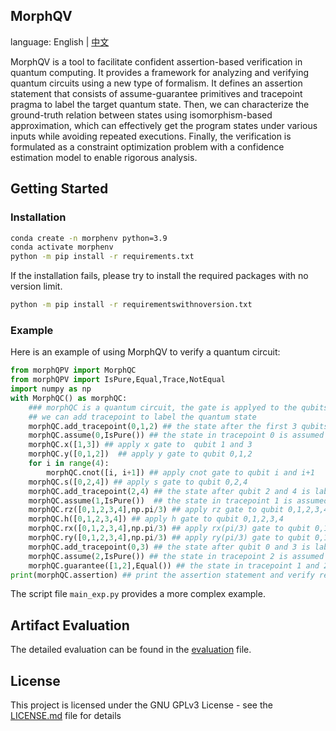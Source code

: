 ## MorphQV
language: English | [中文](doc/README.zh-CN.md)

MorphQV is a tool to facilitate confident assertion-based verification in quantum computing. It provides a framework for analyzing and verifying quantum circuits using a new type of formalism. It defines an assertion statement that consists of assume-guarantee primitives and tracepoint pragma to label the target quantum state. Then, we can characterize the ground-truth relation between states using isomorphism-based approximation, which can effectively get the program states under various inputs while avoiding repeated executions. Finally, the verification is formulated as a constraint optimization problem with a confidence estimation model to enable rigorous analysis. 
## Getting Started
### Installation
```bash
conda create -n morphenv python=3.9
conda activate morphenv
python -m pip install -r requirements.txt
```
If the installation fails, please try to install the required packages with no version limit.
```bash
python -m pip install -r requirementswithnoversion.txt
```
### Example
Here is an example of using MorphQV to verify a quantum circuit:

```python
from morphQPV import MorphQC
from morphQPV import IsPure,Equal,Trace,NotEqual
import numpy as np
with MorphQC() as morphQC:
    ### morphQC is a quantum circuit, the gate is applyed to the qubits in the order of the list
    ## we can add tracepoint to label the quantum state
    morphQC.add_tracepoint(0,1,2) ## the state after the first 3 qubits is labeled as tracepoint 0
    morphQC.assume(0,IsPure()) ## the state in tracepoint 0 is assumed to be pure
    morphQC.x([1,3]) ## apply x gate to  qubit 1 and 3
    morphQC.y([0,1,2])  ## apply y gate to qubit 0,1,2
    for i in range(4):
        morphQC.cnot([i, i+1]) ## apply cnot gate to qubit i and i+1
    morphQC.s([0,2,4]) ## apply s gate to qubit 0,2,4
    morphQC.add_tracepoint(2,4) ## the state after qubit 2 and 4 is labeled as tracepoint 1
    morphQC.assume(1,IsPure())  ## the state in tracepoint 1 is assumed to be pure
    morphQC.rz([0,1,2,3,4],np.pi/3) ## apply rz gate to qubit 0,1,2,3,4
    morphQC.h([0,1,2,3,4]) ## apply h gate to qubit 0,1,2,3,4
    morphQC.rx([0,1,2,3,4],np.pi/3) ## apply rx(pi/3) gate to qubit 0,1,2,3,4
    morphQC.ry([0,1,2,3,4],np.pi/3) ## apply ry(pi/3) gate to qubit 0,1,2,3,4
    morphQC.add_tracepoint(0,3) ## the state after qubit 0 and 3 is labeled as tracepoint 2
    morphQC.assume(2,IsPure()) ## the state in tracepoint 2 is assumed to be pure
    morphQC.guarantee([1,2],Equal()) ## the state in tracepoint 1 and 2 are guaranteed to be equal
print(morphQC.assertion) ## print the assertion statement and verify result
```
The script file `main_exp.py` provides a more complex example.
## Artifact Evaluation
The detailed evaluation can be found in the [evaluation](doc/evaluation.md) file.
## License
This project is licensed under the GNU GPLv3 License - see the [LICENSE.md](LICENSE.md) file for details

